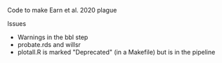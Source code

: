 
Code to make Earn et al. 2020 plague

Issues
* Warnings in the bbl step
* probate.rds and willsr
* plotall.R is marked "Deprecated" (in a Makefile) but is in the pipeline

